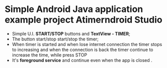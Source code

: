 # Simple Android Java application example project Atimerndroid Studio 
- Simple U.I. **START/STOP** buttons and **TextView - TIMER**;
- The button start/stop start/stop the timer;
- When timer is started and when lose internet connection the timer stops to increasing and when the connection is back the timer continue to increase the time, while press STOP
- It's **foreground service** and continue even when the app is closed .
